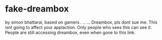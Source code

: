 # fake-dreambox
by simon bhattarai, based on gamers
.
..
...
Dreambox, pls dont sue me. This isnt going to affect your applaction. Only people who sees this can see it. People are still accessing dreambox, even when gone to this link.
